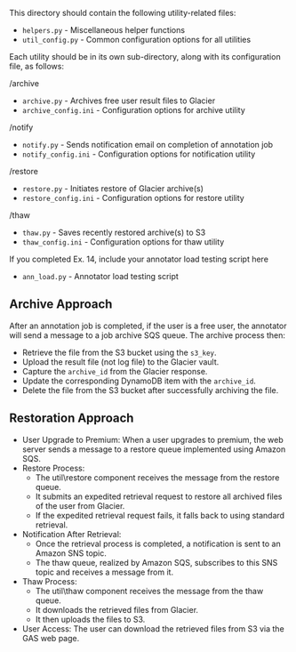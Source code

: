 This directory should contain the following utility-related files:
* `helpers.py` - Miscellaneous helper functions
* `util_config.py` - Common configuration options for all utilities

Each utility should be in its own sub-directory, along with its configuration file, as follows:

/archive
* `archive.py` - Archives free user result files to Glacier
* `archive_config.ini` - Configuration options for archive utility

/notify
* `notify.py` - Sends notification email on completion of annotation job
* `notify_config.ini` - Configuration options for notification utility

/restore
* `restore.py` - Initiates restore of Glacier archive(s)
* `restore_config.ini` - Configuration options for restore utility

/thaw
* `thaw.py` - Saves recently restored archive(s) to S3
* `thaw_config.ini` - Configuration options for thaw utility

If you completed Ex. 14, include your annotator load testing script here
* `ann_load.py` - Annotator load testing script

## Archive Approach
After an annotation job is completed, if the user is a free user, the annotator will send a message to a job archive SQS queue. 
The archive process then:
* Retrieve the file from the S3 bucket using the `s3_key`.
* Upload the result file (not log file) to the Glacier vault.
* Capture the `archive_id` from the Glacier response.
* Update the corresponding DynamoDB item with the `archive_id`.
* Delete the file from the S3 bucket after successfully archiving the file.

## Restoration Approach
* User Upgrade to Premium: When a user upgrades to premium, the web server sends a message to a restore queue implemented using Amazon SQS.
* Restore Process: 
    - The util\restore component receives the message from the restore queue.
    - It submits an expedited retrieval request to restore all archived files of the user from Glacier.
    - If the expedited retrieval request fails, it falls back to using standard retrieval.
* Notification After Retrieval: 
    - Once the retrieval process is completed, a notification is sent to an Amazon SNS topic.
    - The thaw queue, realized by Amazon SQS, subscribes to this SNS topic and receives a message from it.
* Thaw Process:
    - The util\thaw component receives the message from the thaw queue.
    - It downloads the retrieved files from Glacier.
    - It then uploads the files to S3.
* User Access: The user can download the retrieved files from S3 via the GAS web page.